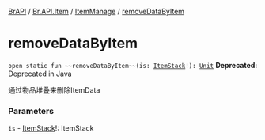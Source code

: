 [BrAPI](../../index.md) / [Br.API.Item](../index.md) / [ItemManage](index.md) / [removeDataByItem](./remove-data-by-item.md)

# removeDataByItem

`open static fun ~~removeDataByItem~~(is: `[`ItemStack`](https://hub.spigotmc.org/javadocs/spigot/org/bukkit/inventory/ItemStack.html)`!): `[`Unit`](https://kotlinlang.org/api/latest/jvm/stdlib/kotlin/-unit/index.html)
**Deprecated:** Deprecated in Java

通过物品堆叠来删除ItemData

### Parameters

`is` - [ItemStack](https://hub.spigotmc.org/javadocs/spigot/org/bukkit/inventory/ItemStack.html)!: ItemStack